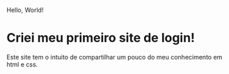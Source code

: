 Hello, World!
# Criei meu primeiro site de login!


Este site tem o intuito de compartilhar um pouco do meu conhecimento em html e css. 
